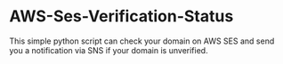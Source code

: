 # AWS-Ses-Verification-Status
This simple python script can check your domain on AWS SES and send you a notification via SNS if your domain is unverified.
